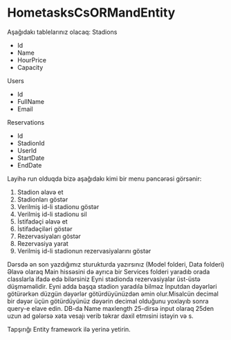 # HometasksCsORMandEntity

Aşağıdakı tablelarınız olacaq:
Stadions
 - Id
 - Name
 - HourPrice
 - Capacity

Users
 - Id
 - FullName
 - Email

Reservations
 - Id
 - StadionId
 - UserId
 - StartDate
 - EndDate



Layihə run olduqda bizə aşağıdakı kimi bir menu pəncərəsi görsənir:
 1. Stadion əlavə et
 2. Stadionları göstər
 3. Verilmiş id-li stadionu göstər
 4. Verilmiş id-li stadionu sil
 5. İstifadəçi əlavə et
 6. İstifadəçiləri göstər
 7. Rezervasiyaları göstər
 8. Rezervasiya yarat
 9. Verilmiş id-li stadionun rezervasiyalarını göstər


Dərsdə ən son yazdığımız sturukturda yazırsınız (Model folderi, Data folderi) Əlavə olaraq Main hissəsini də ayrıca bir Services folderi yaradıb orada classlarla ifadə edə bilərsiniz
 Eyni stadionda rezervasiyalar üst-üstə düşməməlidir.
 Eyni adda başqa stadion yaradıla bilməz
 İnputdan dəyərləri götürərkən düzgün dəyərlər götürdüyünüzdən əmin olur.Misalcün decimal bir dəyər üçün götürdüyünüz dəyərin decimal olduğunu yoxlayıb sonra query-e elave edin. DB-da Name maxlength 25-dirsə input olaraq 25den uzun ad gələrsə xəta vesajı verib təkrar daxil etmısini istəyin və s.

Tapşırığı Entity framework ilə yerinə yetirin.
